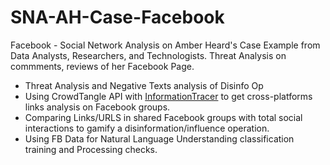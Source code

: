 # SNA-AH-Case-Facebook
Facebook - Social Network Analysis on Amber Heard's Case Example from Data Analysts, Researchers, and Technologists. Threat Analysis on commments, reviews of her Facebook Page.

- Threat Analysis and Negative Texts analysis of Disinfo Op
- Using CrowdTangle API with <a href="InformationTracer.com">InformationTracer</a> to get cross-platforms links analysis on Facebook groups.
- Comparing Links/URLS in shared Facebook groups with total social interactions to gamify a disinformation/influence operation.
- Using FB Data for Natural Language Understanding classification training and Processing checks.
